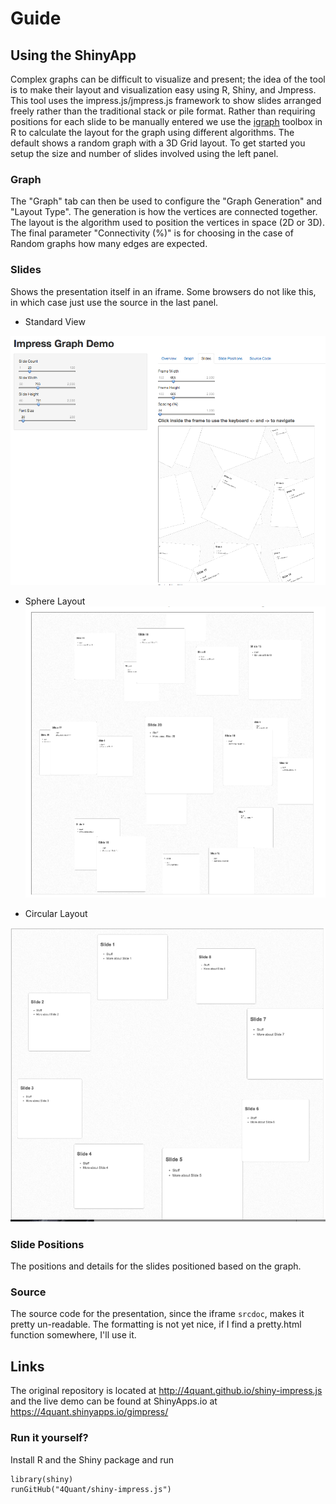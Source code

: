 # Guide
## Using the ShinyApp
Complex graphs can be difficult to visualize and present; the idea of the tool is to make their layout and visualization easy using R, Shiny, and Jmpress. This tool uses the impress.js/jmpress.js framework to show slides arranged freely rather than the traditional stack or pile format. Rather than requiring positions for each slide to be manually entered we use the [igraph](http://www.igraph.org) toolbox in R to calculate the layout for the graph using different algorithms. The default shows a random graph with a 3D Grid layout.
To get started you setup the size and number of slides involved using the left panel.

### Graph
 The "Graph" tab can then be used to configure the "Graph Generation" and "Layout Type". The generation is how the vertices are connected together. The layout is the algorithm used to position the vertices in space (2D or 3D). The final parameter "Connectivity (%)" is for choosing in the case of Random graphs how many edges are expected.

### Slides
Shows the presentation itself in an iframe. Some browsers do not like this, in which case just use the source in the last panel.
- Standard View 

![Grid3D](Overview.png)

- Sphere Layout
![Sphere](Sphere_Layout.png)

- Circular Layout

![Circle](Circle.png)


### Slide Positions
The positions and details for the slides positioned based on the graph.

### Source
The source code for the presentation, since the iframe ```srcdoc```, makes it pretty un-readable. The formatting is not yet nice, if I find a pretty.html function somewhere, I'll use it.

## Links
The original repository is located at http://4quant.github.io/shiny-impress.js and the live demo can be found at ShinyApps.io at https://4quant.shinyapps.io/gimpress/
### Run it yourself?
Install R and the Shiny package and run

```
library(shiny)
runGitHub("4Quant/shiny-impress.js")
```

